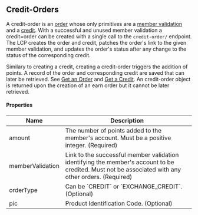 ## Credit-Orders

A credit-order is an [order](#orders) whose only primitives are a [member validation](#member-validations) and a [credit](#credits). With a successful and unused member validation a credit=order can be created with a single call to the `credit-order/` endpoint. The LCP creates the order and credit, patches the order's link to the given member validation, and updates the order's status after any change to the status of the corresponding credit. 

Similary to creating a credit, creating a credit-order triggers the addition of points. A record of the order and corresponding credit are saved that can later be retrieved. See [Get an Order](#get-an-order) and [Get a Credit](#get-a-credit). An credit-order object is returned upon the creation of an earn order but it cannot be later retrieved.

#### Properties

<table>
    <thead>
        <tr>
            <th>Name</th>
            <th>Description</th>
        </tr>
    </thead>
    <tbody>
        <tr>
            <td>amount</td>
            <td>The number of points added to the member's account. Must be a positive integer. (Required)</td>
        </tr>
        <tr>
            <td>memberValidation</td>
            <td>Link to the successful member validation identifying the member's account to be credited. Must not be associated with any other orders. (Required)</td>
        </tr>
        <tr>
            <td>orderType</td>
            <td>Can be `CREDIT` or `EXCHANGE_CREDIT`. (Optional)</td>
        </tr>
        <tr>
            <td>pic</td>
            <td>Product Identification Code. (Optional)</td>
        </tr>
    </tbody>
</table>
